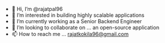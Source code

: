 - 👋 Hi, I’m @rajatpal96
- 👀 I’m interested in building highly scalable applications
- 🌱 I’m currently working as a Senior Backend Engineer 
- 💞️ I’m looking to collaborate on ... an open-source application
- 📫 How to reach me ... rajatkokila96@gmail.com

<!---
rajatpal96/rajatpal96 is a ✨ special ✨ repository because its `README.md` (this file) appears on your GitHub profile.
You can click the Preview link to take a look at your changes.
--->
